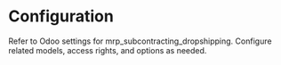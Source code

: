 # Configuration

Refer to Odoo settings for mrp_subcontracting_dropshipping. Configure related models, access rights, and options as needed.
